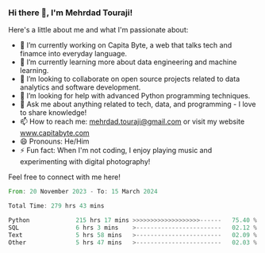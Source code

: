 ### Hi there 👋, I'm Mehrdad Touraji!


Here's a little about me and what I'm passionate about:

- 🔭 I’m currently working on Capita Byte, a web that talks tech and finamce into everyday language.
- 🌱 I’m currently learning more about data engineering and machine learning.
- 👯 I’m looking to collaborate on open source projects related to data analytics and software development.
- 🤔 I’m looking for help with advanced Python programming techniques.
- 💬 Ask me about anything related to tech, data, and programming - I love to share knowledge!
- 📫 How to reach me: mehrdad.touraji@gmail.com or visit my website www.capitabyte.com
- 😄 Pronouns: He/Him
- ⚡ Fun fact: When I'm not coding, I enjoy playing music and experimenting with digital photography!

Feel free to connect with me here!


<!--START_SECTION:waka-->

```rust
From: 20 November 2023 - To: 15 March 2024

Total Time: 279 hrs 43 mins

Python             215 hrs 17 mins >>>>>>>>>>>>>>>>>>>------   75.40 %
SQL                6 hrs 3 mins    >------------------------   02.12 %
Text               5 hrs 58 mins   >------------------------   02.09 %
Other              5 hrs 47 mins   >------------------------   02.03 %
```

<!--END_SECTION:waka-->

